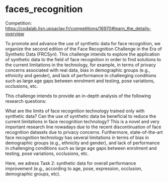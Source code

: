 # faces_recognition
Competition: https://codalab.lisn.upsaclay.fr/competitions/16970#learn_the_details-overview

To promote and advance the use of synthetic data for face recognition, we organize the second edition of the Face Recognition Challenge in the Era of Synthetic Data (FRCSyn). This challenge intends to explore the application of synthetic data to the field of face recognition in order to find solutions to the current limitations in the technology, for example, in terms of privacy concerns associated with real data, bias in demographic groups (e.g., ethnicity and gender), and lack of performance in challenging conditions such as large age gaps between enrolment and testing, pose variations, occlusions, etc.

This challenge intends to provide an in-depth analysis of the following research questions:

What are the limits of face recognition technology trained only with synthetic data? Can the use of synthetic data be beneficial to reduce the current limitations in face recognition technology? This is a novel and very important research line nowadays due to the recent discontinuation of face recognition datasets due to privacy concerns. Furthermore, state-of-the-art face recognition technology has several limitations in terms of bias in demographic groups (e.g., ethnicity and gender), and lack of performance in challenging conditions such as large age gaps between enrolment and testing, pose variations, occlusions, etc.

Here, we adress Task 2: synthetic data for overall performance improvement (e.g., according to age, pose, expression, occlusion, demographic groups, etc).
